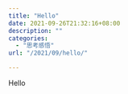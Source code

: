 ```yaml
---
title: "Hello"
date: 2021-09-26T21:32:16+08:00
description: ""
categories:
  - "思考感悟"
url: "/2021/09/hello/"

---
```


Hello